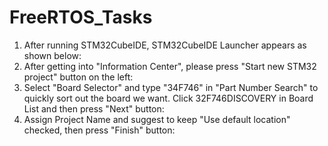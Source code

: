 # FreeRTOS_Tasks
1. After running STM32CubeIDE, STM32CubeIDE Launcher appears as shown below:
2. After getting into "Information Center", please press "Start new STM32 project" button on the left:
3. Select "Board Selector" and type "34F746" in "Part Number Search" to quickly sort out the board we want. Click 32F746DISCOVERY in Board List and then press "Next" button:
4. Assign Project Name and suggest to keep "Use default location" checked, then press "Finish" button:
  
   
